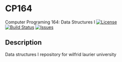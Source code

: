 # CP164
Computer Programing 164: Data Structures I
[![License](https://img.shields.io/badge/License-MIT-blue.svg)](LICENSE)  
[![Build Status](https://img.shields.io/badge/build-passing-brightgreen.svg)](https://github.com/sayanwala117/CP164) 
[![Issues](https://img.shields.io/github/issues/sayanwala117/CP164)](https://github.com/sayanwala117/CP164/issues)  

## Description  

Data structures I repository for wilfrid laurier university 
